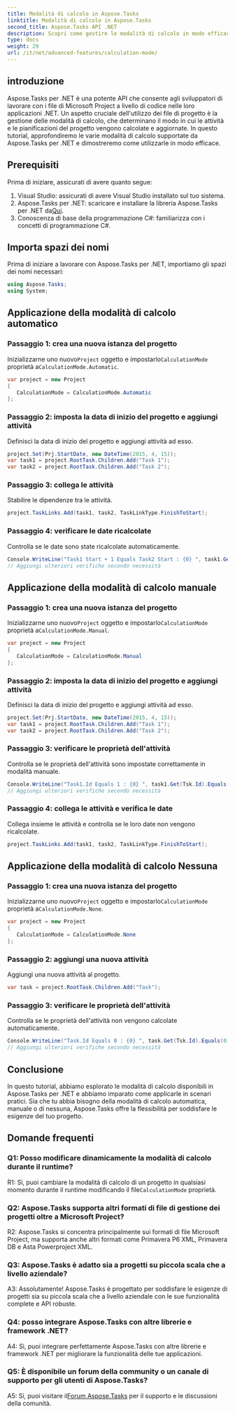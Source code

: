 ```yaml
---
title: Modalità di calcolo in Aspose.Tasks
linktitle: Modalità di calcolo in Aspose.Tasks
second_title: Aspose.Tasks API .NET
description: Scopri come gestire le modalità di calcolo in modo efficace in Aspose.Tasks per .NET per semplificare la pianificazione dei progetti e le dipendenze delle attività.
type: docs
weight: 29
url: /it/net/advanced-features/calculation-mode/
---
```

## introduzione

Aspose.Tasks per .NET è una potente API che consente agli sviluppatori di lavorare con i file di Microsoft Project a livello di codice nelle loro applicazioni .NET. Un aspetto cruciale dell'utilizzo dei file di progetto è la gestione delle modalità di calcolo, che determinano il modo in cui le attività e le pianificazioni del progetto vengono calcolate e aggiornate. In questo tutorial, approfondiremo le varie modalità di calcolo supportate da Aspose.Tasks per .NET e dimostreremo come utilizzarle in modo efficace.

## Prerequisiti

Prima di iniziare, assicurati di avere quanto segue:

1. Visual Studio: assicurati di avere Visual Studio installato sul tuo sistema.
2.  Aspose.Tasks per .NET: scaricare e installare la libreria Aspose.Tasks per .NET da[Qui](https://releases.aspose.com/tasks/net/).
3. Conoscenza di base della programmazione C#: familiarizza con i concetti di programmazione C#.

## Importa spazi dei nomi

Prima di iniziare a lavorare con Aspose.Tasks per .NET, importiamo gli spazi dei nomi necessari:

```csharp
using Aspose.Tasks;
using System;


```

## Applicazione della modalità di calcolo automatico

### Passaggio 1: crea una nuova istanza del progetto

 Inizializzarne uno nuovo`Project` oggetto e impostarlo`CalculationMode` proprietà a`CalculationMode.Automatic`.

```csharp
var project = new Project
{
   CalculationMode = CalculationMode.Automatic
};
```

### Passaggio 2: imposta la data di inizio del progetto e aggiungi attività

Definisci la data di inizio del progetto e aggiungi attività ad esso.

```csharp
project.Set(Prj.StartDate, new DateTime(2015, 4, 15));
var task1 = project.RootTask.Children.Add("Task 1");
var task2 = project.RootTask.Children.Add("Task 2");
```

### Passaggio 3: collega le attività

Stabilire le dipendenze tra le attività.

```csharp
project.TaskLinks.Add(task1, task2, TaskLinkType.FinishToStart);
```

### Passaggio 4: verificare le date ricalcolate

Controlla se le date sono state ricalcolate automaticamente.

```csharp
Console.WriteLine("Task1 Start + 1 Equals Task2 Start : {0} ", task1.Get(Tsk.Start).AddDays(1).Equals(task2.Get(Tsk.Start)));
// Aggiungi ulteriori verifiche secondo necessità
```

## Applicazione della modalità di calcolo manuale

### Passaggio 1: crea una nuova istanza del progetto

 Inizializzarne uno nuovo`Project` oggetto e impostarlo`CalculationMode` proprietà a`CalculationMode.Manual`.

```csharp
var project = new Project
{
   CalculationMode = CalculationMode.Manual
};
```

### Passaggio 2: imposta la data di inizio del progetto e aggiungi attività

Definisci la data di inizio del progetto e aggiungi attività ad esso.

```csharp
project.Set(Prj.StartDate, new DateTime(2015, 4, 15));
var task1 = project.RootTask.Children.Add("Task 1");
var task2 = project.RootTask.Children.Add("Task 2");
```

### Passaggio 3: verificare le proprietà dell'attività

Controlla se le proprietà dell'attività sono impostate correttamente in modalità manuale.

```csharp
Console.WriteLine("Task1.Id Equals 1 : {0} ", task1.Get(Tsk.Id).Equals(1));
// Aggiungi ulteriori verifiche secondo necessità
```

### Passaggio 4: collega le attività e verifica le date

Collega insieme le attività e controlla se le loro date non vengono ricalcolate.

```csharp
project.TaskLinks.Add(task1, task2, TaskLinkType.FinishToStart);
```

## Applicazione della modalità di calcolo Nessuna

### Passaggio 1: crea una nuova istanza del progetto

 Inizializzarne uno nuovo`Project` oggetto e impostarlo`CalculationMode` proprietà a`CalculationMode.None`.

```csharp
var project = new Project
{
   CalculationMode = CalculationMode.None
};
```

### Passaggio 2: aggiungi una nuova attività

Aggiungi una nuova attività al progetto.

```csharp
var task = project.RootTask.Children.Add("Task");
```

### Passaggio 3: verificare le proprietà dell'attività

Controlla se le proprietà dell'attività non vengono calcolate automaticamente.

```csharp
Console.WriteLine("Task.Id Equals 0 : {0} ", task.Get(Tsk.Id).Equals(0));
// Aggiungi ulteriori verifiche secondo necessità
```

## Conclusione

In questo tutorial, abbiamo esplorato le modalità di calcolo disponibili in Aspose.Tasks per .NET e abbiamo imparato come applicarle in scenari pratici. Sia che tu abbia bisogno della modalità di calcolo automatica, manuale o di nessuna, Aspose.Tasks offre la flessibilità per soddisfare le esigenze del tuo progetto.

## Domande frequenti

### Q1: Posso modificare dinamicamente la modalità di calcolo durante il runtime?

R1: Sì, puoi cambiare la modalità di calcolo di un progetto in qualsiasi momento durante il runtime modificando il file`CalculationMode` proprietà.

### Q2: Aspose.Tasks supporta altri formati di file di gestione dei progetti oltre a Microsoft Project?

R2: Aspose.Tasks si concentra principalmente sui formati di file Microsoft Project, ma supporta anche altri formati come Primavera P6 XML, Primavera DB e Asta Powerproject XML.

### Q3: Aspose.Tasks è adatto sia a progetti su piccola scala che a livello aziendale?

A3: Assolutamente! Aspose.Tasks è progettato per soddisfare le esigenze di progetti sia su piccola scala che a livello aziendale con le sue funzionalità complete e API robuste.

### Q4: posso integrare Aspose.Tasks con altre librerie e framework .NET?

A4: Sì, puoi integrare perfettamente Aspose.Tasks con altre librerie e framework .NET per migliorare la funzionalità delle tue applicazioni.

### Q5: È disponibile un forum della community o un canale di supporto per gli utenti di Aspose.Tasks?

 A5: Sì, puoi visitare il[Forum Aspose.Tasks](https://forum.aspose.com/c/tasks/15) per il supporto e le discussioni della comunità.